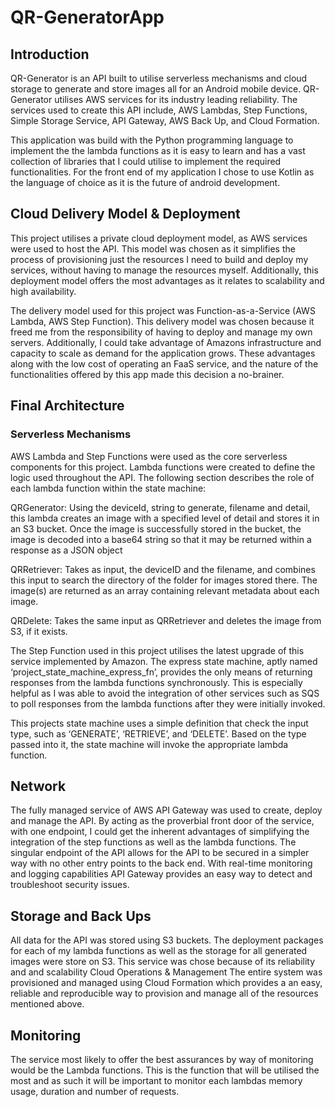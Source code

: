 # QR-GeneratorApp
## Introduction
QR-Generator is an API built to utilise serverless mechanisms and cloud storage to generate and store images all for an Android mobile device. QR-Generator utilises AWS services for its industry leading reliability. The services used to create this API include, AWS Lambdas, Step Functions, Simple Storage Service, API Gateway, AWS Back Up, and Cloud Formation.

This application was build with the Python programming language to implement the the lambda functions as it is easy to learn and has a vast collection of libraries that I could utilise to implement the required functionalities. For the front end of my application I chose to use Kotlin as the language of choice as it is the future of android development.

## Cloud Delivery Model & Deployment
This project utilises a private cloud deployment model, as AWS services were used to host the API. This model was chosen as it simplifies the process of provisioning just the resources I need to build and deploy my services, without having to manage the resources myself. Additionally, this deployment model offers the most advantages as it relates to scalability and high availability.

The delivery model used for this project was Function-as-a-Service (AWS Lambda, AWS Step Function). This delivery model was chosen because it freed me from the responsibility of having to deploy and manage my own servers. Additionally, I could take advantage of Amazons infrastructure and capacity to scale as demand for the application grows.  These advantages along with the low cost of operating an FaaS service, and the nature of the functionalities offered by this app made this decision a no-brainer.

## Final Architecture
### Serverless Mechanisms
AWS Lambda and Step Functions were used as the core serverless components for this project. Lambda functions were created to define the logic used throughout the API. The following section describes the role of each lambda function within the state machine:

QRGenerator: Using the deviceId, string to generate, filename and detail, this lambda creates an image with a specified level of detail and stores it in an S3 bucket. Once the image is successfully stored in the bucket, the image is decoded into a base64 string so that it may be returned within a response as a JSON object

QRRetriever: Takes as input, the deviceID and the filename, and combines this input to search the directory of the folder for images stored there. The image(s) are returned as an array containing relevant metadata about each image. 

QRDelete: Takes the same input as QRRetriever and deletes the image from S3, if it exists. 

The Step Function used in this project utilises the latest upgrade of this service implemented by Amazon. The express state machine, aptly named ‘project_state_machine_express_fn’, provides the only means of returning responses from the lambda functions synchronously. This is especially helpful as I was able to avoid the integration of other services such as SQS to poll responses from the lambda functions after they were initially invoked. 

This projects state machine uses a simple definition that check the input type, such as ‘GENERATE’, ‘RETRIEVE’, and ‘DELETE’. Based on the type passed into it, the state machine will invoke the appropriate lambda function. 

## Network
The fully managed service of AWS API Gateway was used to create, deploy and manage the API. By acting as the proverbial front door of the service, with one endpoint, I could get the inherent advantages of simplifying the integration of the step functions as well as the lambda functions. The singular endpoint of the API allows for the API to be secured in a simpler way with no other entry points to the back end. With real-time monitoring and logging capabilities API Gateway provides an easy way to detect and troubleshoot security issues. 

## Storage and Back Ups
All data for the API was stored using S3 buckets. The deployment packages for each of my lambda functions as well as the storage for all generated images were store on S3. This service was chose because of its reliability and and scalability 
Cloud Operations & Management
The entire system was provisioned and managed using Cloud Formation which provides a an easy, reliable and reproducible way to provision and manage all of the resources mentioned above.

## Monitoring
The service most likely to offer the best assurances by way of monitoring would be the Lambda functions. This is the function that will be utilised the most and as such it will be important to monitor each lambdas memory usage, duration and number of requests. 
